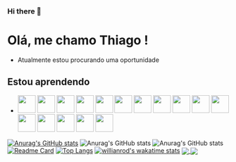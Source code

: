 ### Hi there 👋

<!--
**ThiagoDalto/ThiagoDalto** is a ✨ _special_ ✨ repository because its `README.md` (this file) appears on your GitHub profile.

Here are some ideas to get you started:

- 🔭 I’m currently working on ...
- 🌱 I’m currently learning ...
- 👯 I’m looking to collaborate on ...
- 🤔 I’m looking for help with ...
- 💬 Ask me about ...
- 📫 How to reach me: ...
- 😄 Pronouns: ...
- ⚡ Fun fact: ...
-->
# Olá, me chamo Thiago !
- Atualmente estou procurando uma oportunidade
## Estou aprendendo
- <img src="https://cdn.jsdelivr.net/gh/devicons/devicon/icons/html5/html5-original-wordmark.svg" width="40" height="40"/> <img src="https://cdn.jsdelivr.net/gh/devicons/devicon/icons/css3/css3-original-wordmark.svg" width="40" height="40"/> <img src="https://cdn.jsdelivr.net/gh/devicons/devicon/icons/java/java-original-wordmark.svg" width="40" height="40"/> <img src="https://cdn.jsdelivr.net/gh/devicons/devicon/icons/javascript/javascript-original.svg" width="40" height="40"/> <img src="https://cdn.jsdelivr.net/gh/devicons/devicon/icons/python/python-original-wordmark.svg" width="40" height="40"/> <img src="https://cdn.jsdelivr.net/gh/devicons/devicon/icons/react/react-original-wordmark.svg" width="40" height="40"/> <img src="https://cdn.jsdelivr.net/gh/devicons/devicon/icons/nodejs/nodejs-original-wordmark.svg" width="40" height="40"/> <img src="https://cdn.jsdelivr.net/gh/devicons/devicon/icons/django/django-plain-wordmark.svg" width="40" height="40"/> <img src="https://cdn.jsdelivr.net/gh/devicons/devicon/icons/angularjs/angularjs-original-wordmark.svg" width="40" height="40"/> <img src="https://cdn.jsdelivr.net/gh/devicons/devicon/icons/git/git-original-wordmark.svg" width="40" height="40"/> <img src="https://cdn.jsdelivr.net/gh/devicons/devicon/icons/github/github-original-wordmark.svg" width="40" height="40"/>  <img src="https://cdn.jsdelivr.net/gh/devicons/devicon/icons/markdown/markdown-original.svg" width="40" height="40"/> <img src="https://cdn.jsdelivr.net/gh/devicons/devicon/icons/ubuntu/ubuntu-plain-wordmark.svg" width="40" height="40"/> <img src="https://cdn.jsdelivr.net/gh/devicons/devicon/icons/postgresql/postgresql-original-wordmark.svg" width="40" height="40"/> <img src="https://cdn.jsdelivr.net/gh/devicons/devicon/icons/typescript/typescript-original.svg" width="40" height="40"/> <img src="https://cdn.jsdelivr.net/gh/devicons/devicon/icons/vscode/vscode-original-wordmark.svg" width="40" height="40"/>













[![Anurag's GitHub stats](https://github-readme-stats.vercel.app/api?username=ThiagoDalto)](https://github.com/ThiagoDalto/github-readme-stats)
![Anurag's GitHub stats](https://github-readme-stats.vercel.app/api?username=ThiagoDalto&count_private=true)
![Anurag's GitHub stats](https://github-readme-stats.vercel.app/api?username=ThiagoDalto&show_icons=true&theme=radical)
[![Readme Card](https://github-readme-stats.vercel.app/api/pin/?username=ThiagoDalto&repo=github-readme-stats)](https://github.com/ThiagoDalto/github-readme-stats)
[![Top Langs](https://github-readme-stats.vercel.app/api/top-langs/?username=ThiagoDalto)](https://github.com/ThiagoDalto/github-readme-stats)
[![willianrod's wakatime stats](https://github-readme-stats.vercel.app/api/wakatime?username=ThiagoDalto)](https://github.com/ThiagoDalto/github-readme-stats)
<a href="https://github.com/ThiagoDalto/github-readme-stats">
  <img align="center" src="https://github-readme-stats.vercel.app/api/pin/?username=ThiagoDalto&repo=github-readme-stats" />
</a>
<a href="https://github.com/ThiagoDalto/convoychat">
  <img align="center" src="https://github-readme-stats.vercel.app/api/pin/?username=ThiagoDalto&repo=convoychat" />
</a>
